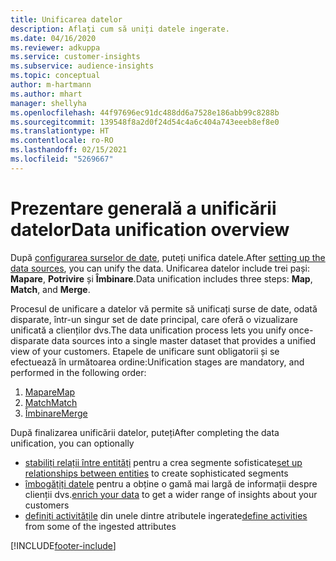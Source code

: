 ```yaml
---
title: Unificarea datelor
description: Aflați cum să uniți datele ingerate.
ms.date: 04/16/2020
ms.reviewer: adkuppa
ms.service: customer-insights
ms.subservice: audience-insights
ms.topic: conceptual
author: m-hartmann
ms.author: mhart
manager: shellyha
ms.openlocfilehash: 44f97696ec91dc488dd6a7528e186abb99c8288b
ms.sourcegitcommit: 139548f8a2d0f24d54c4a6c404a743eeeb8ef8e0
ms.translationtype: HT
ms.contentlocale: ro-RO
ms.lasthandoff: 02/15/2021
ms.locfileid: "5269667"
---
```

# <a name="data-unification-overview"></a><span data-ttu-id="ef528-103">Prezentare generală a unificării datelor</span><span class="sxs-lookup"><span data-stu-id="ef528-103">Data unification overview</span></span>

<span data-ttu-id="ef528-104">După [configurarea surselor de date](data-sources.md), puteți unifica datele.</span><span class="sxs-lookup"><span data-stu-id="ef528-104">After [setting up the data sources](data-sources.md), you can unify the data.</span></span> <span data-ttu-id="ef528-105">Unificarea datelor include trei pași: **Mapare**, **Potrivire** și **Îmbinare**.</span><span class="sxs-lookup"><span data-stu-id="ef528-105">Data unification includes three steps: **Map**, **Match**, and **Merge**.</span></span>

<span data-ttu-id="ef528-106">Procesul de unificare a datelor vă permite să unificați surse de date, odată disparate, într-un singur set de date principal, care oferă o vizualizare unificată a clienților dvs.</span><span class="sxs-lookup"><span data-stu-id="ef528-106">The data unification process lets you unify once-disparate data sources into a single master dataset that provides a unified view of your customers.</span></span> <span data-ttu-id="ef528-107">Etapele de unificare sunt obligatorii și se efectuează în următoarea ordine:</span><span class="sxs-lookup"><span data-stu-id="ef528-107">Unification stages are mandatory, and performed in the following order:</span></span>

1. [<span data-ttu-id="ef528-108">Mapare</span><span class="sxs-lookup"><span data-stu-id="ef528-108">Map</span></span>](map-entities.md)
2. [<span data-ttu-id="ef528-109">Match</span><span class="sxs-lookup"><span data-stu-id="ef528-109">Match</span></span>](match-entities.md)
3. [<span data-ttu-id="ef528-110">Îmbinare</span><span class="sxs-lookup"><span data-stu-id="ef528-110">Merge</span></span>](merge-entities.md)

<span data-ttu-id="ef528-111">După finalizarea unificării datelor, puteți</span><span class="sxs-lookup"><span data-stu-id="ef528-111">After completing the data unification, you can optionally</span></span>

- <span data-ttu-id="ef528-112">[stabiliți relații între entități](relationships.md) pentru a crea segmente sofisticate</span><span class="sxs-lookup"><span data-stu-id="ef528-112">[set up relationships between entities](relationships.md) to create sophisticated segments</span></span>
- <span data-ttu-id="ef528-113">[îmbogățiți datele](enrichment-hub.md) pentru a obține o gamă mai largă de informații despre clienții dvs.</span><span class="sxs-lookup"><span data-stu-id="ef528-113">[enrich your data](enrichment-hub.md) to get a wider range of insights about your customers</span></span>
- <span data-ttu-id="ef528-114">[definiți activitățile](activities.md) din unele dintre atributele ingerate</span><span class="sxs-lookup"><span data-stu-id="ef528-114">[define activities](activities.md) from some of the ingested attributes</span></span>


[!INCLUDE[footer-include](../includes/footer-banner.md)]